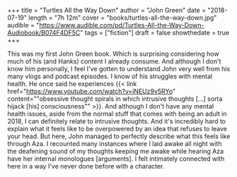 +++
title = "Turtles All the Way Down"
author = "John Green"
date = "2018-07-19"
length = "7h 12m"
cover = "books/turtles-all-the-way-down.jpg"
audible = "https://www.audible.com/pd/Turtles-All-the-Way-Down-Audiobook/B074F4DF5C"
tags = ["fiction"]
draft = false
showthedate = true
+++

This was my first John Green book. Which is surprising considering how much of his (and Hanks) content I already consume. And although I don't know him personally, I feel I've gotten to understand John very well from his many vlogs and podcast episodes. I know of his struggles with mental health. He once said he experiences {{< link href="https://www.youtube.com/watch?v=jNEUz9v5RYo" content="\"obsessive thought spirals in which intrusive thoughts [...] sorta hijack [his] consciousness\"" >}}. And although I don't have any mental health issues, aside from the normal stuff that comes with being an adult in 2018, I can definitely relate to intrusive thoughts. And it's incredibly hard to explain what it feels like to be overpowered by an idea that refuses to leave your head. But here, John managed to perfectly describe what this feels like through Aza. I recounted many instances where I laid awake all night with the deafening sound of my thoughts keeping me awake while hearing Aza have her internal monologues [arguments]. I felt intimately connected with here in a way I've never done before with a character.